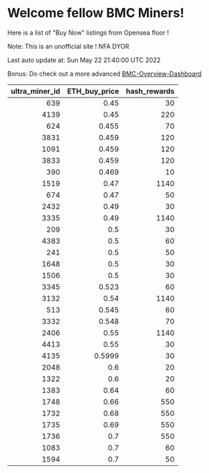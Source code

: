 # Welcome fellow BMC Miners!
Here is a list of "Buy Now" listings from Opensea floor !

Note: This is an unofficial site ! NFA DYOR

Last auto update at: Sun May 22 21:40:00 UTC 2022

Bonus: Do check out a more advanced [BMC-Overview-Dashboard](https://dune.com/defifunk/BMC-Overview-Dashboard)


|   ultra_miner_id |   ETH_buy_price |   hash_rewards |
|-----------------:|----------------:|---------------:|
|              639 |          0.45   |             30 |
|             4139 |          0.45   |            220 |
|              624 |          0.455  |             70 |
|             3831 |          0.459  |            120 |
|             1091 |          0.459  |            120 |
|             3833 |          0.459  |            120 |
|              390 |          0.469  |             10 |
|             1519 |          0.47   |           1140 |
|              674 |          0.47   |             50 |
|             2432 |          0.49   |             30 |
|             3335 |          0.49   |           1140 |
|              209 |          0.5    |             30 |
|             4383 |          0.5    |             60 |
|              241 |          0.5    |             50 |
|             1648 |          0.5    |             30 |
|             1506 |          0.5    |             30 |
|             3345 |          0.523  |             60 |
|             3132 |          0.54   |           1140 |
|              513 |          0.545  |             60 |
|             3332 |          0.548  |             70 |
|             2406 |          0.55   |           1140 |
|             4413 |          0.55   |             30 |
|             4135 |          0.5999 |             30 |
|             2048 |          0.6    |             20 |
|             1322 |          0.6    |             20 |
|             1383 |          0.64   |             60 |
|             1748 |          0.66   |            550 |
|             1732 |          0.68   |            550 |
|             1735 |          0.69   |            550 |
|             1736 |          0.7    |            550 |
|             1083 |          0.7    |             60 |
|             1594 |          0.7    |             50 |